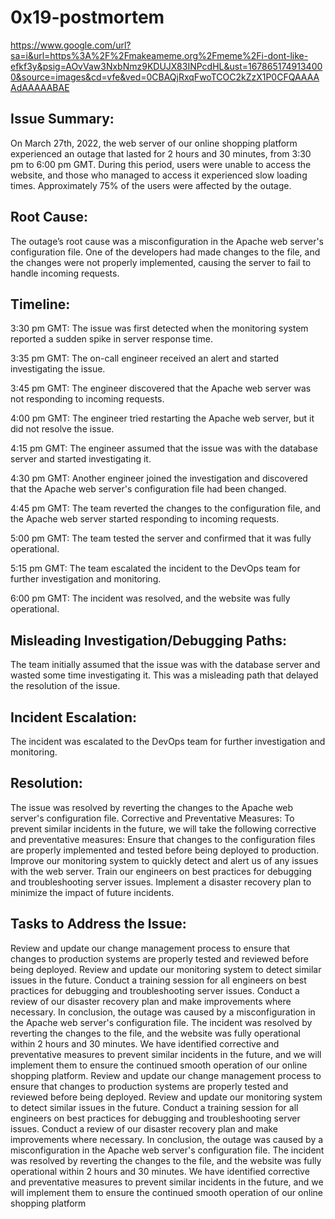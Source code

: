 # 0x19-postmortem

https://www.google.com/url?sa=i&url=https%3A%2F%2Fmakeameme.org%2Fmeme%2Fi-dont-like-efkf3y&psig=AOvVaw3NxbNmz9KDUJX83INPcdHL&ust=1678651749134000&source=images&cd=vfe&ved=0CBAQjRxqFwoTCOC2kZzX1P0CFQAAAAAdAAAAABAE

Issue Summary:
--------------------------------------------------
On March 27th, 2022, the web server of our online shopping platform experienced an outage that lasted for 2 hours and 30 minutes, from 3:30 pm to 6:00 pm GMT. During this period, users were unable to access the website, and those who managed to access it experienced slow loading times. Approximately 75% of the users were affected by the outage.


Root Cause:
--------------------------------------------------
The outage’s root cause was a misconfiguration in the Apache web server's configuration file. One of the developers had made changes to the file, and the changes were not properly implemented, causing the server to fail to handle incoming requests.


Timeline:
--------------------------------------------------
3:30 pm GMT: The issue was first detected when the monitoring system reported a sudden spike in server response time.

3:35 pm GMT: The on-call engineer received an alert and started investigating the issue.

3:45 pm GMT: The engineer discovered that the Apache web server was not responding to incoming requests.

4:00 pm GMT: The engineer tried restarting the Apache web server, but it did not resolve the issue.

4:15 pm GMT: The engineer assumed that the issue was with the database server and started investigating it.

4:30 pm GMT: Another engineer joined the investigation and discovered that the Apache web server's configuration file had been changed.

4:45 pm GMT: The team reverted the changes to the configuration file, and the Apache web server started responding to incoming requests.

5:00 pm GMT: The team tested the server and confirmed that it was fully operational.

5:15 pm GMT: The team escalated the incident to the DevOps team for further investigation and monitoring.

6:00 pm GMT: The incident was resolved, and the website was fully operational.


Misleading Investigation/Debugging Paths:
---------------------------------------------------
The team initially assumed that the issue was with the database server and wasted some time investigating it. This was a misleading path that delayed the resolution of the issue.


Incident Escalation:
---------------------------------------------------
The incident was escalated to the DevOps team for further investigation and monitoring.


Resolution:
---------------------------------------------------
The issue was resolved by reverting the changes to the Apache web server's configuration file.
Corrective and Preventative Measures:
To prevent similar incidents in the future, we will take the following corrective and preventative measures:
Ensure that changes to the configuration files are properly implemented and tested before being deployed to production.
Improve our monitoring system to quickly detect and alert us of any issues with the web server.
Train our engineers on best practices for debugging and troubleshooting server issues.
Implement a disaster recovery plan to minimize the impact of future incidents.


Tasks to Address the Issue:
----------------------------------------------------
Review and update our change management process to ensure that changes to production systems are properly tested and reviewed before being deployed.
Review and update our monitoring system to detect similar issues in the future.
Conduct a training session for all engineers on best practices for debugging and troubleshooting server issues.
Conduct a review of our disaster recovery plan and make improvements where necessary.
In conclusion, the outage was caused by a misconfiguration in the Apache web server's configuration file. The incident was resolved by reverting the changes to the file, and the website was fully operational within 2 hours and 30 minutes. We have identified corrective and preventative measures to prevent similar incidents in the future, and we will implement them to ensure the continued smooth operation of our online shopping platform.Review and update our change management process to ensure that changes to production systems are properly tested and reviewed before being deployed.
Review and update our monitoring system to detect similar issues in the future.
Conduct a training session for all engineers on best practices for debugging and troubleshooting server issues.
Conduct a review of our disaster recovery plan and make improvements where necessary.
In conclusion, the outage was caused by a misconfiguration in the Apache web server's configuration file. The incident was resolved by reverting the changes to the file, and the website was fully operational within 2 hours and 30 minutes. We have identified corrective and preventative measures to prevent similar incidents in the future, and we will implement them to ensure the continued smooth operation of our online shopping platform
